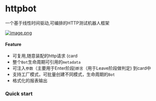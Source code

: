 # httpbot
一个基于线性时间驱动,可编排的HTTP测试机器人框架

[![image.png](https://i.postimg.cc/3RbpyHvc/image.png)](https://postimg.cc/G8G9NVzF)

#### Feature
* 可复用,随意装配的http请求 (card
* 整个`Bot`生命周期可引用的`metadata`
* 可注入`参数`（主要用于Enter阶段)`断言`（用于Leave阶段做判定) 到card中
* 支持工厂模式，可批量创建不同模式，生命周期的`Bot`
* 格式化的报表输出

### Quick start
```go


```